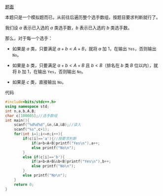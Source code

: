 [题面](https://www.luogu.com.cn/problem/AT2080)

本题只是一个模拟题而已，从前往后遍历整个选手数组，按题目要求判断就行了。

我们设 $a$ 表示已入选的 $a$ 类选手数，$b$ 表示已入选的 $b$ 类选手数。

那么，对于每一个选手：

- 如果是 $a$ 类，只要满足 $a+b<A+B$，就将 $a$ 加 1，在输出 `Yes`，否则输出  `No`。

- 如果是 $b$ 类，只要满足 $a+b<A+B$ 且 $b<B$（排名在 $b$ 类 $B$ 位以内），就将 $b$ 加 1，在输出 `Yes`，否则输出 `No`。

- 如果是 $c$ 类，直接输出 `No`。

代码
```cpp
#include<bits/stdc++.h>
using namespace std;
int n,a,b,A,B;
char c[100005];//选手数组
int main(){
	scanf("%d%d%d",&n,&A,&B);//读入
	scanf("%s",c+1);
	for(int i=1;i<=n;i++){
		if(c[i]=='a'){//按要求判断
			if(a+b<A+B)printf("Yes\n"),a++;
			else printf("No\n");
		}
		else if(c[i]=='b'){
			if(a+b<A+B&&b<B)printf("Yes\n"),b++;
			else printf("No\n");
		}
		else printf("No\n");
	} 
	return 0;
}
```